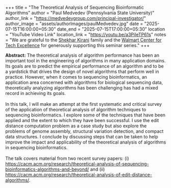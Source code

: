 +++
title = "The Theoretical Analysis of Sequencing Bioinformatic Algorithms"
author = "Paul Medvedev (Pennsylvania State University)"
author_link = "https://medvedevgroup.com/principal-investigator/"
author_image = "assets/authorImages/paulMedvedev.jpg"
date = "2025-07-15T16:00:00+05:30"
date_end = "2025-07-15T17:00:00+05:30"
location = "YouTube Video Link"
location_link = "https://youtu.be/a3PiIeTP61s"
notes = "We are grateful to the <a href = "https://www.accel.com/people/shekhar-kirani" target= "_blank">Shekhar Kirani</a> family and the <a href = "https://www.csa.iisc.ac.in/cfe-walmart/" target= "_blank">Walmart Center for Tech Excellence</a> for generously supporting this seminar series."
+++

<b>Abstract:</b>
The theoretical analysis of algorithm performance has been an important tool in the engineering of algorithms in many application domains. Its goals are to predict the empirical performance of an algorithm and to be a yardstick that drives the design of novel algorithms that perform well in practice. However, when it comes to sequencing bioinformatics, an application area concerned with algorithms for biological sequencing data, theoretically analyzing algorithms has been challenging has had a mixed record in achieving its goals.
<br><br>
In this talk, I will make an attempt at the first systematic and critical survey of the application of theoretical analysis of algorithm techniques to sequencing bioinformatics. I explore some of the techniques that have been applied and the extent to which they have been successful. I use the edit distance computation problem as a case study but also explore the problems of genome assembly, structural variation detection, and compact data structures. I conclude by discussing steps that can be taken to help improve the impact and applicability of the theoretical analysis of algorithms in sequencing bioinformatics.
<br><br>
The talk covers material from two recent survey papers: (i) <a href="https://cacm.acm.org/research/theoretical-analysis-of-sequencing-bioinformatics-algorithms-and-beyond/" target="_blank">https://cacm.acm.org/research/theoretical-analysis-of-sequencing-bioinformatics-algorithms-and-beyond/</a> and (ii) <a href="https://cacm.acm.org/research/theoretical-analysis-of-edit-distance-algorithms/" target="_blank">https://cacm.acm.org/research/theoretical-analysis-of-edit-distance-algorithms/</a>.